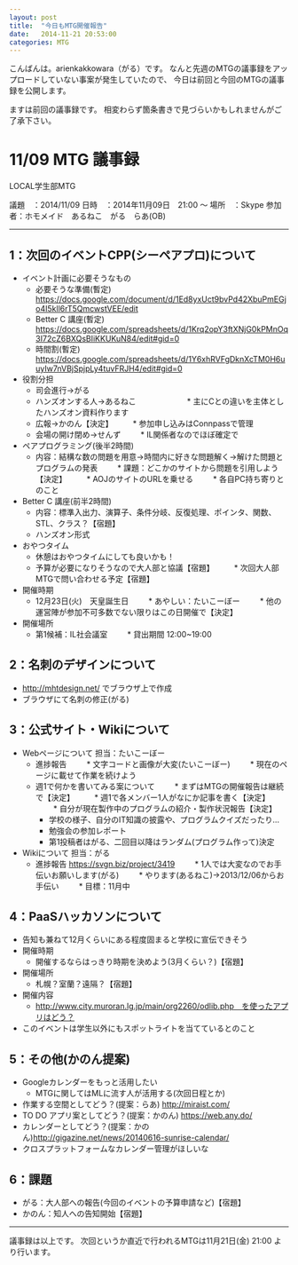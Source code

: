```yaml
---
layout: post
title:  "今日もMTG開催報告"
date:   2014-11-21 20:53:00
categories: MTG
---
```


こんばんは。arienkakkowara（がる）です。
なんと先週のMTGの議事録をアップロードしていない事案が発生していたので、
今日は前回と今回のMTGの議事録を公開します。

ますは前回の議事録です。
相変わらず箇条書きで見づらいかもしれませんがご了承下さい。


# 11/09 MTG 議事録

  LOCAL学生部MTG

議題　：2014/11/09
日時　：2014年11月09日　21:00 ～
場所　：Skype
参加者：ホモメイド　あるねこ　がる　らあ(OB)

----------------------------------------------------------------------



## 1：次回のイベントCPP(シーペアプロ)について
* イベント計画に必要そうなもの
  * 必要そうな準備(暫定) https://docs.google.com/document/d/1Ed8yxUct9bvPd42XbuPmEGjo4I5kll6rT5QmcwstVEE/edit
  * Better C 講座(暫定) https://docs.google.com/spreadsheets/d/1Krq2opY3ftXNjG0kPMnOq3I72cZ6BXQsBIiKKUKuN84/edit#gid=0
  * 時間割(暫定) https://docs.google.com/spreadsheets/d/1Y6xhRVFgDknXcTM0H6uuyIw7nVBjSpjpLy4tuvFRJH4/edit#gid=0
* 役割分担
  * 司会進行→がる
  * ハンズオンする人→あるねこ　　　　
　　 * 主にCとの違いを主体としたハンズオン資料作ります
  * 広報→かのん【決定】
　　 * 参加申し込みはConnpassで管理
  * 会場の開け閉め→せんず
　　 * IL関係者なのでほぼ確定で
* ペアプログラミング(後半2時間)
  * 内容：結構な数の問題を用意→時間内に好きな問題解く→解けた問題とプログラムの発表
　　 * 課題：どこかのサイトから問題を引用しよう【決定】
　　 * AOJのサイトのURLを乗せる
　　 * 各自PC持ち寄りとのこと
* Better C 講座(前半2時間)
  * 内容：標準入出力、演算子、条件分岐、反復処理、ポインタ、関数、STL、クラス？【宿題】
  * ハンズオン形式
* おやつタイム
  * 休憩はおやつタイムにしても良いかも！
  * 予算が必要になりそうなので大人部と協議【宿題】
　　 * 次回大人部MTGで問い合わせる予定【宿題】
* 開催時期
  * 12月23日(火)　天皇誕生日
　　 * あやしい：たいこーぼー
　　 * 他の運営陣が参加不可多数でない限りはこの日開催で【決定】
* 開催場所
  * 第1候補：IL社会議室
　　 * 貸出期間 12:00~19:00


## 2：名刺のデザインについて
* http://mhtdesign.net/ でブラウザ上で作成
* ブラウザにて名刺の修正(がる)


## 3：公式サイト・Wikiについて
* Webページについて 担当：たいこーぼー
  * 進捗報告
　　 * 文字コードと画像が大変(たいこーぼー)
　　 * 現在のページに載せて作業を続けよう
  * 週1で何かを書いてみる案について
　　 * まずはMTGの開催報告は継続で【決定】
　　 * 週1で各メンバー1人がなにか記事を書く【決定】
　　 * 自分が現在製作中のプログラムの紹介・製作状況報告【決定】
      * 学校の様子、自分のIT知識の披露や、プログラムクイズだったり…
      * 勉強会の参加レポート
      * 第1投稿者はがる、二回目以降はランダム(プログラム作って)決定
* Wikiについて 担当：がる
  * 進捗報告 https://svgn.biz/project/3419
　　 * 1人では大変なのでお手伝いお願いします(がる)
　　 * やります(あるねこ)→2013/12/06からお手伝い
　　 * 目標：11月中


## 4：PaaSハッカソンについて
* 告知も兼ねて12月くらいにある程度固まると学校に宣伝できそう
* 開催時期
  * 開催するならはっきり時期を決めよう(3月くらい？)【宿題】
* 開催場所
  * 札幌？室蘭？遠隔？【宿題】
* 開催内容
  * http://www.city.muroran.lg.jp/main/org2260/odlib.php　を使ったアプリはどう？
* このイベントは学生以外にもスポットライトを当てているとのこと


## 5：その他(かのん提案)
* Googleカレンダーをもっと活用したい
  * MTGに関してはMLに流す人が活用する(次回日程とか)
* 作業する空間としてどう？(提案：らあ) http://miraist.com/
* TO DO アプリ案としてどう？(提案：かのん) https://web.any.do/
* カレンダーとしてどう？(提案：かのん)http://gigazine.net/news/20140616-sunrise-calendar/
* クロスプラットフォームなカレンダー管理がほしいな


## 6：課題
* がる：大人部への報告(今回のイベントの予算申請など)【宿題】
* かのん：知人への告知開始【宿題】


---------------------------------------------------------------------

議事録は以上です。
次回というか直近で行われるMTGは11月21日(金) 21:00 より行います。

